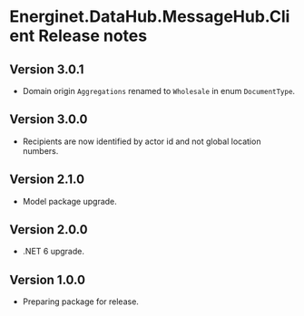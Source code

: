 # Energinet.DataHub.MessageHub.Client Release notes

## Version 3.0.1

- Domain origin `Aggregations` renamed to `Wholesale` in enum `DocumentType`.

## Version 3.0.0

- Recipients are now identified by actor id and not global location numbers.

## Version 2.1.0

- Model package upgrade.

## Version 2.0.0

- .NET 6 upgrade.

## Version 1.0.0

- Preparing package for release.
